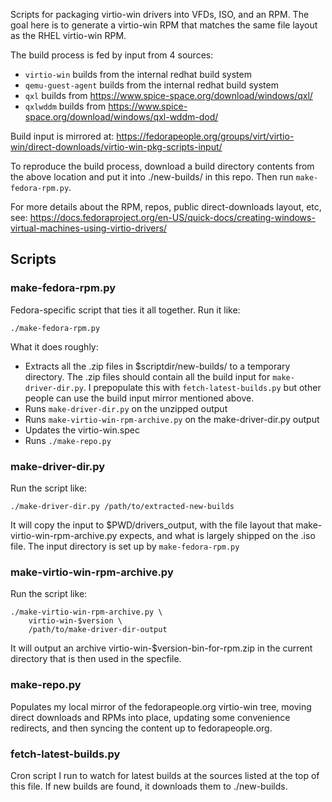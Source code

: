 Scripts for packaging virtio-win drivers into VFDs, ISO, and an RPM. The goal
here is to generate a virtio-win RPM that matches the same file layout as
the RHEL virtio-win RPM.

The build process is fed by input from 4 sources:

  * `virtio-win` builds from the internal redhat build system
  * `qemu-guest-agent` builds from the internal redhat build system
  * `qxl` builds from https://www.spice-space.org/download/windows/qxl/
  * `qxlwddm` builds from https://www.spice-space.org/download/windows/qxl-wddm-dod/

Build input is mirrored at: https://fedorapeople.org/groups/virt/virtio-win/direct-downloads/virtio-win-pkg-scripts-input/

To reproduce the build process, download a build directory contents from
the above location and put it into ./new-builds/ in this repo. Then run
`make-fedora-rpm.py`.

For more details about the RPM, repos, public direct-downloads layout, etc, see: https://docs.fedoraproject.org/en-US/quick-docs/creating-windows-virtual-machines-using-virtio-drivers/


## Scripts

### make-fedora-rpm.py

Fedora-specific script that ties it all together. Run it like:

    ./make-fedora-rpm.py

What it does roughly:

* Extracts all the .zip files in $scriptdir/new-builds/ to a temporary directory. The .zip files should contain all the build input for `make-driver-dir.py`. I prepopulate this with `fetch-latest-builds.py` but other people can use the build input mirror mentioned above.
* Runs `make-driver-dir.py` on the unzipped output
* Runs `make-virtio-win-rpm-archive.py` on the make-driver-dir.py output
* Updates the virtio-win.spec
* Runs `./make-repo.py`


### make-driver-dir.py

Run the script like:

    ./make-driver-dir.py /path/to/extracted-new-builds

It will copy the input to $PWD/drivers_output, with the file layout that
make-virtio-win-rpm-archive.py expects, and what is largely shipped on the
.iso file. The input directory is set up by `make-fedora-rpm.py`


### make-virtio-win-rpm-archive.py

Run the script like:

    ./make-virtio-win-rpm-archive.py \
        virtio-win-$version \
        /path/to/make-driver-dir-output

It will output an archive virtio-win-$version-bin-for-rpm.zip in the current
directory that is then used in the specfile.


### make-repo.py

Populates my local mirror of the fedorapeople.org virtio-win tree, moving
direct downloads and RPMs into place, updating some convenience redirects,
and then syncing the content up to fedorapeople.org.


### fetch-latest-builds.py

Cron script I run to watch for latest builds at the sources listed at the
top of this file. If new builds are found, it downloads them to ./new-builds.
